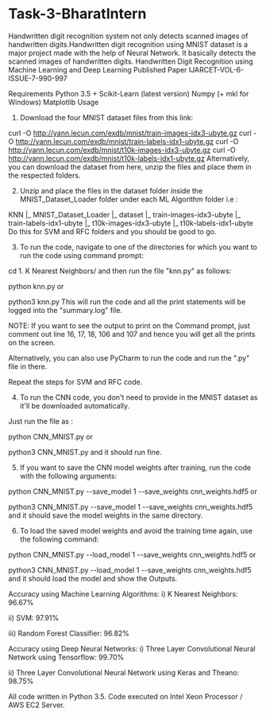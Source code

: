 # Task-3-BharatIntern
Handwritten digit recognition system not only detects scanned images of handwritten digits.Handwritten digit recognition using MNIST dataset is a major project made  with the help of Neural Network. It basically detects the scanned images of handwritten digits.
Handwritten Digit Recognition using Machine Learning and Deep Learning
Published Paper
IJARCET-VOL-6-ISSUE-7-990-997

Requirements
Python 3.5 +
Scikit-Learn (latest version)
Numpy (+ mkl for Windows)
Matplotlib
Usage
1. Download the four MNIST dataset files from this link:

curl -O http://yann.lecun.com/exdb/mnist/train-images-idx3-ubyte.gz
curl -O http://yann.lecun.com/exdb/mnist/train-labels-idx1-ubyte.gz
curl -O http://yann.lecun.com/exdb/mnist/t10k-images-idx3-ubyte.gz
curl -O http://yann.lecun.com/exdb/mnist/t10k-labels-idx1-ubyte.gz
Alternatively, you can download the dataset from here, unzip the files and place them in the respected folders.

2. Unzip and place the files in the dataset folder inside the MNIST_Dataset_Loader folder under each ML Algorithm folder i.e :

KNN
|_ MNIST_Dataset_Loader
   |_ dataset
      |_ train-images-idx3-ubyte
      |_ train-labels-idx1-ubyte
      |_ t10k-images-idx3-ubyte
      |_ t10k-labels-idx1-ubyte
Do this for SVM and RFC folders and you should be good to go.

3. To run the code, navigate to one of the directories for which you want to run the code using command prompt:

cd 1. K Nearest Neighbors/
and then run the file "knn.py" as follows:

python knn.py
or

python3 knn.py
This will run the code and all the print statements will be logged into the "summary.log" file.

NOTE: If you want to see the output to print on the Command prompt, just comment out line 16, 17, 18, 106 and 107 and hence you will get all the prints on the screen.

Alternatively, you can also use PyCharm to run the code and run the ".py" file in there.

Repeat the steps for SVM and RFC code.

4. To run the CNN code, you don't need to provide in the MNIST dataset as it'll be downloaded automatically.

Just run the file as :

python CNN_MNIST.py
or

python3 CNN_MNIST.py
and it should run fine.

5. If you want to save the CNN model weights after training, run the code with the following arguments:

python CNN_MNIST.py --save_model 1 --save_weights cnn_weights.hdf5
or

python3 CNN_MNIST.py --save_model 1 --save_weights cnn_weights.hdf5
and it should save the model weights in the same directory.

6. To load the saved model weights and avoid the training time again, use the following command:

python CNN_MNIST.py --load_model 1 --save_weights cnn_weights.hdf5
or

python3 CNN_MNIST.py --load_model 1 --save_weights cnn_weights.hdf5
and it should load the model and show the Outputs.

Accuracy using Machine Learning Algorithms:
i) K Nearest Neighbors: 96.67%

ii) SVM: 97.91%

iii) Random Forest Classifier: 96.82%

Accuracy using Deep Neural Networks:
i) Three Layer Convolutional Neural Network using Tensorflow: 99.70%

ii) Three Layer Convolutional Neural Network using Keras and Theano: 98.75%

All code written in Python 3.5. Code executed on Intel Xeon Processor / AWS EC2 Server.

